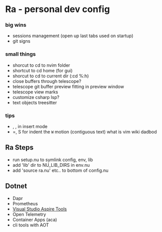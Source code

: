 # Ra - personal dev config


### big wins
- sessions management (open up last tabs used on startup)
- git signs

### small things
- shorcut to cd to nvim folder
- shortcut to cd home (for gui)
- shorcut to cd to current dir (:cd %:h)
- close buffers through telescope?
- telescope git buffer preview fitting in preview window
- telescope view marks
- customize csharp lsp?
- text objects treesitter

### tips
- <C-o>, <c-w>, <c-h> in insert mode
- =, S for indent
the `W` motion (contiguous text)
what is vim wiki
dadbod


## Ra Steps
- run setup.nu to symlink config, env, lib
- add 'lib' dir to NU_LIB_DIRS in env.nu
- add 'source ra.nu' etc.. to bottom of config.nu

## Dotnet 

- Dapr
- Prometheus
- [Visual Studio Aspire Tools](https://learn.microsoft.com/en-us/dotnet/aspire/setup-tooling?tabs=visual-studio#visual-studio-tooling)
- Open Telemetry
- Container Apps (aca)
- cli tools with AOT

